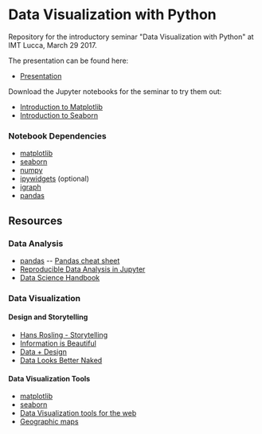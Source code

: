 # Data Visualization with Python

Repository for the introductory seminar "Data Visualization with Python" at IMT Lucca, March 29 2017.

The presentation can be found here:

* [Presentation](https://tsakim.github.io/dataviz_python/#/)

Download the Jupyter notebooks for the seminar to try them out:

* [Introduction to Matplotlib](https://github.com/tsakim/dataviz_python/blob/master/Introduction_to_Matplotlib.ipynb)
* [Introduction to Seaborn](https://github.com/tsakim/dataviz_python/blob/master/Introduction_to_Seaborn.ipynb)

### Notebook Dependencies

* [matplotlib](http://matplotlib.org/)
* [seaborn](https://seaborn.pydata.org/)
* [numpy](http://www.numpy.org/)
* [ipywidgets](https://github.com/jupyter-widgets/ipywidgets) (optional)
* [igraph](http://igraph.org/python/)
* [pandas](http://pandas.pydata.org/)

## Resources

### Data Analysis

* [pandas](http://pandas.pydata.org/) -- [Pandas cheat sheet](https://github.com/pandas-dev/pandas/blob/master/doc/cheatsheet/Pandas_Cheat_Sheet.pdf)
* [Reproducible Data Analysis in Jupyter](https://jakevdp.github.io/blog/2017/03/03/reproducible-data-analysis-in-jupyter/)
* [Data Science Handbook](https://github.com/jakevdp/PythonDataScienceHandbook)

### Data Visualization

#### Design and Storytelling

* [Hans Rosling - Storytelling](https://www.ted.com/playlists/474/the_best_hans_rosling_talks_yo)          
* [Information is Beautiful](http://www.informationisbeautiful.net)
* [Data + Design](https://infoactive.co/data-design/)
* [Data Looks Better Naked](https://speakerdeck.com/cherdarchuk)

#### Data Visualization Tools

* [matplotlib](http://matplotlib.org/)
* [seaborn](https://seaborn.pydata.org/)
* [Data Visualization tools for the web](https://github.com/showcases/data-visualization)
* [Geographic maps](https://python-visualization.github.io/folium/)
